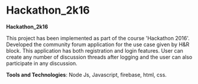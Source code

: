 # Hackathon_2k16

<b>Hackathon_2k16</b>

This project has been implemented as part of the course 'Hackathon 2016'. Developed the community forum application for the use case given by H&R block. This application has both registration and login features. User can create any number of discussion threads after logging and the user can also participate in any discussion.

<b>Tools and Technologies</b>: Node Js, Javascript, firebase, html, css.
